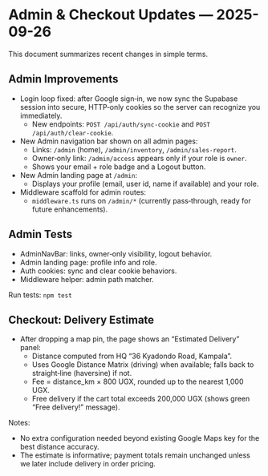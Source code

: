# Admin & Checkout Updates — 2025-09-26

This document summarizes recent changes in simple terms.

## Admin Improvements

- Login loop fixed: after Google sign‑in, we now sync the Supabase session into secure, HTTP‑only cookies so the server can recognize you immediately.
  - New endpoints: `POST /api/auth/sync-cookie` and `POST /api/auth/clear-cookie`.
- New Admin navigation bar shown on all admin pages:
  - Links: `/admin` (home), `/admin/inventory`, `/admin/sales-report`.
  - Owner‑only link: `/admin/access` appears only if your role is `owner`.
  - Shows your email + role badge and a Logout button.
- New Admin landing page at `/admin`:
  - Displays your profile (email, user id, name if available) and your role.
- Middleware scaffold for admin routes:
  - `middleware.ts` runs on `/admin/*` (currently pass‑through, ready for future enhancements).

## Admin Tests

- AdminNavBar: links, owner‑only visibility, logout behavior.
- Admin landing page: profile info and role.
- Auth cookies: sync and clear cookie behaviors.
- Middleware helper: admin path matcher.

Run tests: `npm test`

## Checkout: Delivery Estimate

- After dropping a map pin, the page shows an “Estimated Delivery” panel:
  - Distance computed from HQ “36 Kyadondo Road, Kampala”.
  - Uses Google Distance Matrix (driving) when available; falls back to straight‑line (haversine) if not.
  - Fee = distance_km × 800 UGX, rounded up to the nearest 1,000 UGX.
  - Free delivery if the cart total exceeds 200,000 UGX (shows green “Free delivery!” message).

Notes:
- No extra configuration needed beyond existing Google Maps key for the best distance accuracy.
- The estimate is informative; payment totals remain unchanged unless we later include delivery in order pricing.

